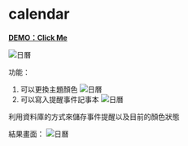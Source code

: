 # calendar

**[DEMO：Click Me](http://onedog.byethost5.com/calendar/?i=1)**

![日曆](https://i.imgur.com/9bg2FwQ.png)

功能：

  1. 可以更換主題顏色
    ![日曆](https://i.imgur.com/DRRY2Ll.png)
    <br>
  1. 可以寫入提醒事件記事本
    ![日曆](https://i.imgur.com/sbeJaE6.png)
  
利用資料庫的方式來儲存事件提醒以及目前的顏色狀態
<br>

結果畫面：
![日曆](https://i.imgur.com/swGVWLr.png)
